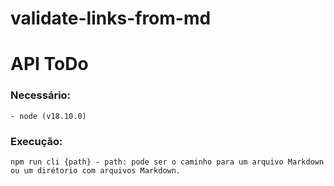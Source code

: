 # validate-links-from-md
# API ToDo
### Necessário:
    - node (v18.10.0)
### Execução:
    npm run cli {path} - path: pode ser o caminho para um arquivo Markdown ou um dirétorio com arquivos Markdown.
